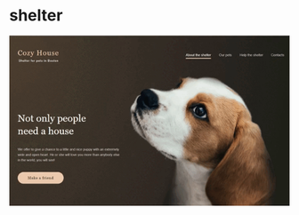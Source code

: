 # shelter

![main-page](https://github.com/LobanovaMary/shelter/blob/main/shelter/assets/main-page.gif)
